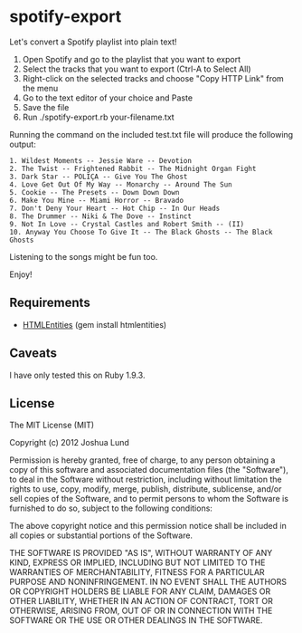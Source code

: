 spotify-export
==============

Let's convert a Spotify playlist into plain text!

1. Open Spotify and go to the playlist that you want to export
2. Select the tracks that you want to export (Ctrl-A to Select All)
3. Right-click on the selected tracks and choose "Copy HTTP Link" from the menu
4. Go to the text editor of your choice and Paste
5. Save the file
6. Run ./spotify-export.rb your-filename.txt

Running the command on the included test.txt file will produce the following output:

    1. Wildest Moments -- Jessie Ware -- Devotion
    2. The Twist -- Frightened Rabbit -- The Midnight Organ Fight
    3. Dark Star -- POLIÇA -- Give You The Ghost
    4. Love Get Out Of My Way -- Monarchy -- Around The Sun
    5. Cookie -- The Presets -- Down Down Down
    6. Make You Mine -- Miami Horror -- Bravado
    7. Don't Deny Your Heart -- Hot Chip -- In Our Heads
    8. The Drummer -- Niki & The Dove -- Instinct
    9. Not In Love -- Crystal Castles and Robert Smith -- (II)
    10. Anyway You Choose To Give It -- The Black Ghosts -- The Black Ghosts

Listening to the songs might be fun too.

Enjoy!

Requirements
------------
* [HTMLEntities](https://github.com/threedaymonk/htmlentities) (gem install htmlentities)


Caveats
-------
I have only tested this on Ruby 1.9.3.


License
-------
The MIT License (MIT)

Copyright (c) 2012 Joshua Lund

Permission is hereby granted, free of charge, to any person obtaining a copy of this software and associated documentation files (the "Software"), to deal in the Software without restriction, including without limitation the rights to use, copy, modify, merge, publish, distribute, sublicense, and/or sell copies of the Software, and to permit persons to whom the Software is furnished to do so, subject to the following conditions:

The above copyright notice and this permission notice shall be included in all copies or substantial portions of the Software.

THE SOFTWARE IS PROVIDED "AS IS", WITHOUT WARRANTY OF ANY KIND, EXPRESS OR IMPLIED, INCLUDING BUT NOT LIMITED TO THE WARRANTIES OF MERCHANTABILITY, FITNESS FOR A PARTICULAR PURPOSE AND NONINFRINGEMENT. IN NO EVENT SHALL THE AUTHORS OR COPYRIGHT HOLDERS BE LIABLE FOR ANY CLAIM, DAMAGES OR OTHER LIABILITY, WHETHER IN AN ACTION OF CONTRACT, TORT OR OTHERWISE, ARISING FROM, OUT OF OR IN CONNECTION WITH THE SOFTWARE OR THE USE OR OTHER DEALINGS IN THE SOFTWARE.
